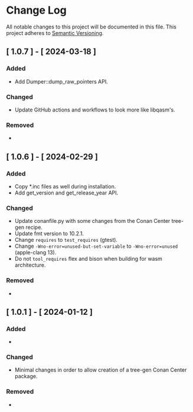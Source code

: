 # Change Log

All notable changes to this project will be documented in this file.
This project adheres to [Semantic Versioning](http://semver.org/).

## [ 1.0.7 ] - [ 2024-03-18 ]

### Added
- Add Dumper::dump_raw_pointers API.

### Changed
- Update GitHub actions and workflows to look more like libqasm's.

### Removed
-

## [ 1.0.6 ] - [ 2024-02-29 ]

### Added
- Copy *.inc files as well during installation.
- Add get_version and get_release_year API.

### Changed
- Update conanfile.py with some changes from the Conan Center tree-gen recipe.
- Update fmt version to 10.2.1.
- Change `requires` to `test_requires` (gtest).
- Change `-Wno-error=unused-but-set-variable` to `-Wno-error=unused` (apple-clang 13).
- Do not `tool_requires` flex and bison when building for wasm architecture.

### Removed
-

## [ 1.0.1 ] - [ 2024-01-12 ]

### Added
- 

### Changed
- Minimal changes in order to allow creation of a tree-gen Conan Center package.

### Removed
-
